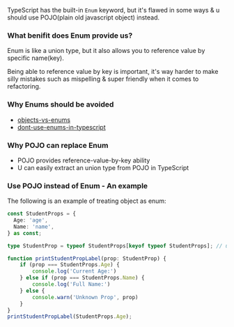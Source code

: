 TypeScript has the built-in `Enum` keyword, but it's flawed in some ways & u should use POJO(plain old javascript object) instead.

### What benifit does Enum provide us?

Enum is like a union type, but it also allows you to reference value by specific name(key).

Being able to reference value by key is important, it's way harder to make silly mistakes such as mispelling & super friendly when it comes to refactoring.

### Why Enums should be avoided

- [objects-vs-enums](https://www.typescriptlang.org/docs/handbook/enums.html#objects-vs-enums)
- [dont-use-enums-in-typescript](https://dev.to/ivanzm123/dont-use-enums-in-typescript-they-are-very-dangerous-57bh)

### Why POJO can replace Enum

- POJO provides reference-value-by-key ability
- U can easily extract an union type from POJO in TypeScript

### Use POJO instead of Enum - An example

The following is an example of treating object as enum:

```ts
const StudentProps = {
  Age: 'age',
  Name: 'name',
} as const;

type StudentProp = typeof StudentProps[keyof typeof StudentProps]; // union type

function printStudentPropLabel(prop: StudentProp) {
    if (prop === StudentProps.Age) {
        console.log('Current Age:')
    } else if (prop === StudentProps.Name) {
        console.log('Full Name:')
    } else {
        console.warn('Unknown Prop', prop)
    }
}
printStudentPropLabel(StudentProps.Age);
```

